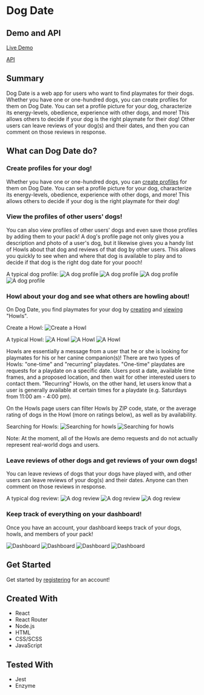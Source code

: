 # Dog Date

## Demo and API
[Live Demo](https://dog-date-app.herokuapp.com/)

[API](https://github.com/lkarper/dog-date-api)

## Summary
Dog Date is a web app for users who want to find playmates for their dogs. Whether you have one or one-hundred dogs, you can create profiles for them on Dog Date. You can set a profile picture for your dog, characterize its energy-levels, obedience, experience with other dogs, and more! This allows others to decide if your dog is the right playmate for their dog! Other users can leave reviews of your dog(s) and their dates, and then you can comment on those reviews in response.

## What can Dog Date do?

### Create profiles for your dog!
Whether you have one or one-hundred dogs, you can [create profiles](https://dog-date-app.herokuapp.com/create-dog-profile) for them on Dog Date. You can set a profile picture for your dog, characterize its energy-levels, obedience, experience with other dogs, and more! This allows others to decide if your dog is the right playmate for their dog!

### View the profiles of other users' dogs!
You can also view profiles of other users' dogs and even save those profiles by adding them to your pack! A dog's profile page not only gives you a description and photo of a user's dog, but it likewise gives you a handy list of Howls about that dog and reviews of that dog by other users. This allows you quickly to see when and where that dog is available to play and to decide if that dog is the right dog date for your pooch!

A typical dog profile:
![A dog profile](public/images/dog-date-screenshots/dog_profile_1.png)
![A dog profile](public/images/dog-date-screenshots/dog_profile_2.png)
![A dog profile](public/images/dog-date-screenshots/dog_profile_3.png)
![A dog profile](public/images/dog-date-screenshots/dog_profile_4.png)

### Howl about your dog and see what others are howling about!
On Dog Date, you find playmates for your dog by [creating](https://dog-date-app.herokuapp.com/create-howl) and [viewing](https://dog-date-app.herokuapp.com/howls) "Howls". 

Create a Howl:
![Create a Howl](public/images/dog-date-screenshots/create_howl_1.png)

A typical Howl:
![A Howl](public/images/dog-date-screenshots/howl_view_1.png)
![A Howl](public/images/dog-date-screenshots/howl_view_2.png)
![A Howl](public/images/dog-date-screenshots/howl_view_3.png)

Howls are essentially a message from a user that he or she is looking for playmates for his or her canine companion(s)! There are two types of Howls: "one-time" and "recurring" playdates. "One-time" playdates are requests for a playdate on a specific date. Users post a date, available time frames, and a proposed location, and then wait for other interested users to contact them. "Recurring" Howls, on the other hand, let users know that a user is generally available at certain times for a playdate (e.g. Saturdays from 11:00 am - 4:00 pm).

On the Howls page users can filter Howls by ZIP code, state, or the average rating of dogs in the Howl (more on ratings below), as well as by availability.

Searching for Howls:
![Searching for howls](public/images/dog-date-screenshots/howls_search_1.png)
![Searching for howls](public/images/dog-date-screenshots/howls_search_2.png)

Note: At the moment, all of the Howls are demo requests and do not actually represent real-world dogs and users.

### Leave reviews of other dogs and get reviews of your own dogs!
You can leave reviews of dogs that your dogs have played with, and other users can leave reviews of your dog(s) and their dates.  Anyone can then comment on those reviews in response.

A typical dog review:
![A dog review](public/images/dog-date-screenshots/review_1.png)
![A dog review](public/images/dog-date-screenshots/review_2.png)
![A dog review](public/images/dog-date-screenshots/review_3.png)

### Keep track of everything on your dashboard!
Once you have an account, your dashboard keeps track of your dogs, howls, and members of your pack!

![Dashboard](public/images/dog-date-screenshots/dashboard_1.png)
![Dashboard](public/images/dog-date-screenshots/dashboard_2.png)
![Dashboard](public/images/dog-date-screenshots/dashboard_3.png)
![Dashboard](public/images/dog-date-screenshots/dashboard_4.png)

## Get Started
Get started by [registering](https://dog-date-app.herokuapp.com/register) for an account!

## Created With
* React
* React Router
* Node.js
* HTML
* CSS/SCSS
* JavaScript

## Tested With
* Jest
* Enzyme
